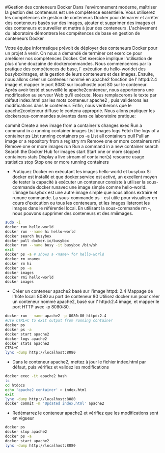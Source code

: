 #Gestion des conteneurs Docker
Dans l'environnement moderne, maîtriser la gestion des conteneurs est une compétence essentielle.
Vous utiliserez les compétences de gestion de conteneurs Docker pour démarrer et arrêter des conteneurs basés sur des images, ajouter et supprimer des images et des conteneurs et surveiller et mettre à jour des conteneurs.
L'achèvement du laboratoire démontrera les compétences de base en gestion de conteneurs Docker

Votre équipe informatique prévoit de déployer des conteneurs Docker pour un projet à venir. 
On nous a demandé de terminer cet exercice pour améliorer nos compétences Docker.
Cet exercice implique l'utilisation de plus d'une douzaine de dockercommandes.
Nous commencerons par la pratique des compétences de base, l' exécution du hello-worldet des busyboximages, et la gestion de leurs conteneurs et des images.
Ensuite, nous allons créer un conteneur nommé en apache2 fonction de l' httpd:2.4 image et mapper le port 8080 sur localhostle port 80 sur le conteneur.
Après avoir testé et surveillé le apache2conteneur, nous apporterons une modification au serveur Web qu'il exécute.
Nous remplacerons le texte par défaut index.html par les mots conteneur apache2 , puis validerons les modifications dans le conteneur.
Enfin, nous vérifierons que le apache2conteneur diffuse le contenu approprié.
Nous allons pratiquer les dockersous-commandes suivantes dans ce laboratoire pratique:

commit      Create a new image from a container's changes
exec        Run a command in a running container
images      List images
logs        Fetch the logs of a container
ps          List running containers
ps -a       List all containers
pull        Pull an image or a repository from a registry
rm          Remove one or more containers
rmi         Remove one or more images
run         Run a command in a new container
search      Search the Docker Hub for images
start       Start one or more stopped containers
stats       Display a live stream of container(s) resource usage statistics
stop        Stop one or more running containers

- Pratiquez Docker en exécutant les images hello-world et busybox
Si docker est installé et que docker.service est activé, un excellent moyen de tester la capacité à exécuter un conteneur consiste à utiliser la sous-commande docker runavec une image simple comme hello-world.
L'image busybox est une autre image simple que nous allons extraire et runune commande.
La sous-commande ps - est utile pour visualiser en cours d'exécution ou tous les conteneurs, et les images listeront les images dans le référentiel local.
En utilisant la sous-commande rm -, nous pouvons supprimer des conteneurs et des rmiimages.
```bash
sudo -i
docker run hello-world
docker run --name hi hello-world
docker search busybox
docker pull docker.io/busybox
docker run --name busy -it busybox /bin/sh
exit
docker ps -a # shows a <name> for hello-world
docker rm <name>
docker rm hi
docker ps -a
docker images
docker rmi hello-world
docker images
```

- Créer un conteneur apache2 basé sur l'image httpd: 2.4 
Mappage de l'hôte local: 8080 au port de conteneur 80
Utilisez docker run pour créer un conteneur nommé apache2, basé sur l' httpd:2.4 image, et mapper le port HTTP avec -p 8080:80.
```bash
docker run --name apache2 -p 8080:80 httpd:2.4 
#Use CTRL+C to exit output from running container
docker ps
docker ps -a
docker start apache2
docker logs apache2
docker stats apache2
CTRL+C
lynx -dump http://localhost:8080
```

- Dans le conteneur apache2, mettez à jour le fichier index.html par défaut, puis vérifiez et validez les modifications
```bash
docker exec -it apache2 bash
ls
cd htdocs
echo 'apache2 container' > index.html
exit
lynx -dump http://localhost:8080
docker commit -m 'Updated index.html' apache2
```

- Redémarrez le conteneur apache2 et vérifiez que les modifications sont en vigueur
```bash
docker ps
docker stop apache2
docker ps -a
docker start apache2
lynx -dump http://localhost:8080
```